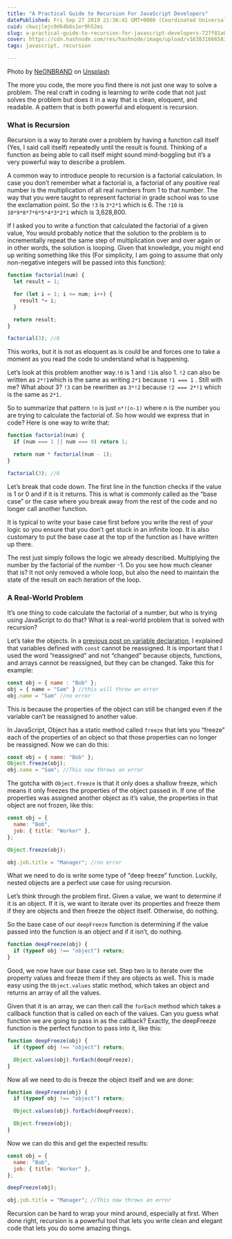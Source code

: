 ```yaml
---
title: "A Practical Guide to Recursion For JavaScript Developers"
datePublished: Fri Sep 27 2019 21:36:41 GMT+0000 (Coordinated Universal Time)
cuid: ckwzjlejc0d64b6s1er9h52mi
slug: a-practical-guide-to-recursion-for-javascript-developers-727f81a04509
cover: https://cdn.hashnode.com/res/hashnode/image/upload/v1638316665831/ZOJTS3vCW.jpeg
tags: javascript, recursion

---
```


Photo by [NeONBRAND](https://unsplash.com/@neonbrand?utm_source=medium&utm_medium=referral) on [Unsplash](https://unsplash.com?utm_source=medium&utm_medium=referral)

The more you code, the more you find there is not just one way to solve a problem. The real craft in coding is learning to write code that not just solves the problem but does it in a way that is clean, eloquent, and readable. A pattern that is both powerful and eloquent is recursion.

### What is Recursion

Recursion is a way to iterate over a problem by having a function call itself (Yes, I said call itself) repeatedly until the result is found. Thinking of a function as being able to call itself might sound mind-boggling but it’s a very powerful way to describe a problem.

A common way to introduce people to recursion is a factorial calculation. In case you don’t remember what a factorial is, a factorial of any positive real number is the multiplication of all real numbers from 1 to that number. The way that you were taught to represent factorial in grade school was to use the exclamation point. So the `!3` is `3*2*1` which is 6. The `!10` is `10*9*8*7*6*5*4*3*2*1` which is 3,628,800.

If I asked you to write a function that calculated the factorial of a given value, You would probably notice that the solution to the problem is to incrementally repeat the same step of multiplication over and over again or in other words, the solution is looping. Given that knowledge, you might end up writing something like this (For simplicity, I am going to assume that only non-negative integers will be passed into this function):

```javascript
function factorial(num) {
  let result = 1;

  for (let i = 1; i <= num; i++) {
    result *= i;
  }

  return result;
}

factorial(3); //6
```

This works, but it is not as eloquent as is could be and forces one to take a moment as you read the code to understand what is happening.

Let’s look at this problem another way.`!0` is 1 and `!1`is also 1. `!2` can also be written as `2*!1`which is the same as writing `2*1` because `!1 === 1` . Still with me? What about 3? `!3` can be rewritten as `3*!2` because `!2 === 2*!1` which is the same as `2*1.`

So to summarize that pattern `!n` is just `n*!(n-1)` where n is the number you are trying to calculate the factorial of. So how would we express that in code? Here is one way to write that:

```javascript
function factorial(num) {
  if (num === 1 || num === 0) return 1;

  return num * factorial(num - 1);
}

factorial(3); //6
```

Let’s break that code down. The first line in the function checks if the value is 1 or 0 and if it is it returns. This is what is commonly called as the “base case” or the case where you break away from the rest of the code and no longer call another function.

It is typical to write your base case first before you write the rest of your logic so you ensure that you don’t get stuck in an infinite loop. It is also customary to put the base case at the top of the function as I have written up there.

The rest just simply follows the logic we already described. Multiplying the number by the factorial of the number -1. Do you see how much cleaner that is? It not only removed a whole loop, but also the need to maintain the state of the result on each iteration of the loop.

### A Real-World Problem

It’s one thing to code calculate the factorial of a number, but who is trying using JavaScript to do that? What is a real-world problem that is solved with recursion?

Let’s take the objects. In a [previous post on variable declaration](https://medium.com/the-non-traditional-developer/let-const-and-var-a-beginners-guide-to-variable-declaration-in-javascript-3486d6a4dfd5), I explained that variables defined with `const` cannot be reassigned. It is important that I used the word “reassigned” and not “changed” because objects, functions, and arrays cannot be reassigned, but they can be changed. Take this for example:

```javascript
const obj = { name : "Bob" };
obj = { name = "Sam" } //this will throw an error
obj.name = "Sam" //no error
```

This is because the properties of the object can still be changed even if the variable can’t be reassigned to another value.

In JavaScript, Object has a static method called `freeze` that lets you “freeze” each of the properties of an object so that those properties can no longer be reassigned. Now we can do this:

```javascript
const obj = { name: "Bob" };
Object.freeze(obj);
obj.name = "Sam"; //This now throws an error
```

The gotcha with `Object.freeze` is that it only does a shallow freeze, which means it only freezes the properties of the object passed in. If one of the properties was assigned another object as it’s value, the properties in that object are not frozen, like this:

```javascript
const obj = {
  name: "Bob",
  job: { title: "Worker" },
};

Object.freeze(obj);

obj.job.title = "Manager"; //no error
```

What we need to do is write some type of “deep freeze” function. Luckily, nested objects are a perfect use case for using recursion.

Let’s think through the problem first. Given a value, we want to determine if it is an object. If it is, we want to iterate over its properties and freeze them if they are objects and then freeze the object itself. Otherwise, do nothing.

So the base case of our `deepFreeze` function is determining if the value passed into the function is an object and if it isn’t, do nothing.

```javascript
function deepFreeze(obj) {
  if (typeof obj !== "object") return;
}
```

Good, we now have our base case set. Step two is to iterate over the property values and freeze them if they are objects as well. This is made easy using the `Object.values` static method, which takes an object and returns an array of all the values.

Given that it is an array, we can then call the `forEach` method which takes a callback function that is called on each of the values. Can you guess what function we are going to pass in as the callback? Exactly, the deepFreeze function is the perfect function to pass into it, like this:

```javascript
function deepFreeze(obj) {
  if (typeof obj !== "object") return;

  Object.values(obj).forEach(deepFreeze);
}
```

Now all we need to do is freeze the object itself and we are done:

```javascript
function deepFreeze(obj) {
  if (typeof obj !== "object") return;

  Object.values(obj).forEach(deepFreeze);

  Object.freeze(obj);
}
```

Now we can do this and get the expected results:

```javascript
const obj = {
  name: "Bob",
  job: { title: "Worker" },
};

deepFreeze(obj);

obj.job.title = "Manager"; //This now throws an error
```

Recursion can be hard to wrap your mind around, especially at first. When done right, recursion is a powerful tool that lets you write clean and elegant code that lets you do some amazing things.
